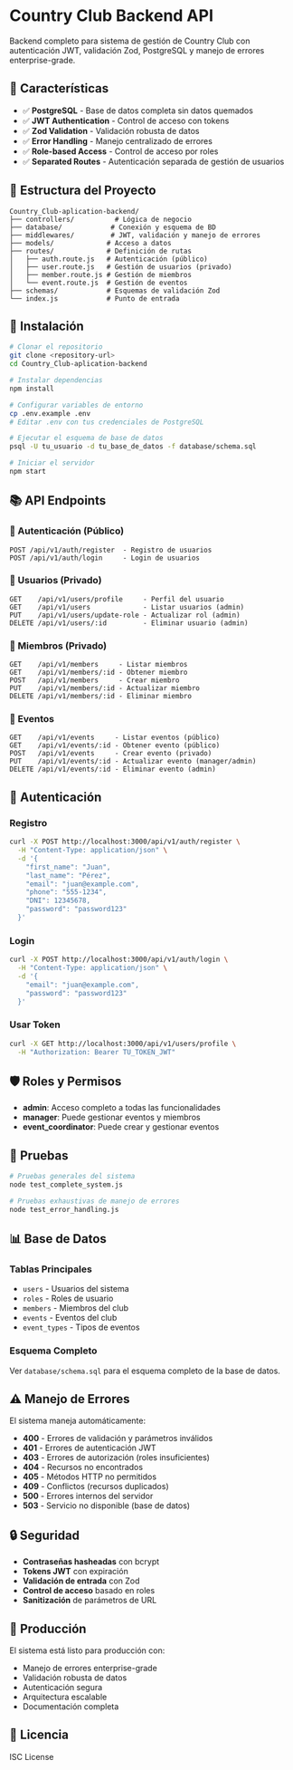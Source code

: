 # Country Club Backend API

Backend completo para sistema de gestión de Country Club con autenticación JWT, validación Zod, PostgreSQL y manejo de errores enterprise-grade.

## 🚀 Características

- ✅ **PostgreSQL** - Base de datos completa sin datos quemados
- ✅ **JWT Authentication** - Control de acceso con tokens
- ✅ **Zod Validation** - Validación robusta de datos
- ✅ **Error Handling** - Manejo centralizado de errores
- ✅ **Role-based Access** - Control de acceso por roles
- ✅ **Separated Routes** - Autenticación separada de gestión de usuarios

## 📁 Estructura del Proyecto

```
Country_Club-aplication-backend/
├── controllers/          # Lógica de negocio
├── database/            # Conexión y esquema de BD
├── middlewares/         # JWT, validación y manejo de errores
├── models/             # Acceso a datos
├── routes/             # Definición de rutas
│   ├── auth.route.js   # Autenticación (público)
│   ├── user.route.js   # Gestión de usuarios (privado)
│   ├── member.route.js # Gestión de miembros
│   └── event.route.js  # Gestión de eventos
├── schemas/            # Esquemas de validación Zod
└── index.js            # Punto de entrada
```

## 🔧 Instalación

```bash
# Clonar el repositorio
git clone <repository-url>
cd Country_Club-aplication-backend

# Instalar dependencias
npm install

# Configurar variables de entorno
cp .env.example .env
# Editar .env con tus credenciales de PostgreSQL

# Ejecutar el esquema de base de datos
psql -U tu_usuario -d tu_base_de_datos -f database/schema.sql

# Iniciar el servidor
npm start
```

## 📚 API Endpoints

### 🔐 Autenticación (Público)
```
POST /api/v1/auth/register  - Registro de usuarios
POST /api/v1/auth/login     - Login de usuarios
```

### 👤 Usuarios (Privado)
```
GET    /api/v1/users/profile     - Perfil del usuario
GET    /api/v1/users             - Listar usuarios (admin)
PUT    /api/v1/users/update-role - Actualizar rol (admin)
DELETE /api/v1/users/:id         - Eliminar usuario (admin)
```

### 👥 Miembros (Privado)
```
GET    /api/v1/members     - Listar miembros
GET    /api/v1/members/:id - Obtener miembro
POST   /api/v1/members     - Crear miembro
PUT    /api/v1/members/:id - Actualizar miembro
DELETE /api/v1/members/:id - Eliminar miembro
```

### 🎉 Eventos
```
GET    /api/v1/events     - Listar eventos (público)
GET    /api/v1/events/:id - Obtener evento (público)
POST   /api/v1/events     - Crear evento (privado)
PUT    /api/v1/events/:id - Actualizar evento (manager/admin)
DELETE /api/v1/events/:id - Eliminar evento (admin)
```

## 🔑 Autenticación

### Registro
```bash
curl -X POST http://localhost:3000/api/v1/auth/register \
  -H "Content-Type: application/json" \
  -d '{
    "first_name": "Juan",
    "last_name": "Pérez",
    "email": "juan@example.com",
    "phone": "555-1234",
    "DNI": 12345678,
    "password": "password123"
  }'
```

### Login
```bash
curl -X POST http://localhost:3000/api/v1/auth/login \
  -H "Content-Type: application/json" \
  -d '{
    "email": "juan@example.com",
    "password": "password123"
  }'
```

### Usar Token
```bash
curl -X GET http://localhost:3000/api/v1/users/profile \
  -H "Authorization: Bearer TU_TOKEN_JWT"
```

## 🛡️ Roles y Permisos

- **admin**: Acceso completo a todas las funcionalidades
- **manager**: Puede gestionar eventos y miembros
- **event_coordinator**: Puede crear y gestionar eventos

## 🧪 Pruebas

```bash
# Pruebas generales del sistema
node test_complete_system.js

# Pruebas exhaustivas de manejo de errores
node test_error_handling.js
```

## 📊 Base de Datos

### Tablas Principales
- `users` - Usuarios del sistema
- `roles` - Roles de usuario
- `members` - Miembros del club
- `events` - Eventos del club
- `event_types` - Tipos de eventos

### Esquema Completo
Ver `database/schema.sql` para el esquema completo de la base de datos.

## ⚠️ Manejo de Errores

El sistema maneja automáticamente:

- **400** - Errores de validación y parámetros inválidos
- **401** - Errores de autenticación JWT
- **403** - Errores de autorización (roles insuficientes)
- **404** - Recursos no encontrados
- **405** - Métodos HTTP no permitidos
- **409** - Conflictos (recursos duplicados)
- **500** - Errores internos del servidor
- **503** - Servicio no disponible (base de datos)

## 🔒 Seguridad

- **Contraseñas hasheadas** con bcrypt
- **Tokens JWT** con expiración
- **Validación de entrada** con Zod
- **Control de acceso** basado en roles
- **Sanitización** de parámetros de URL

## 🚀 Producción

El sistema está listo para producción con:

- Manejo de errores enterprise-grade
- Validación robusta de datos
- Autenticación segura
- Arquitectura escalable
- Documentación completa

## 📝 Licencia

ISC License 
